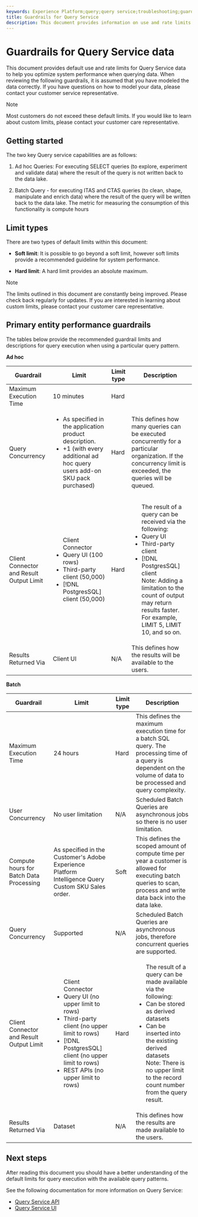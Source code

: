 ```yaml
---
keywords: Experience Platform;query;query service;troubleshooting;guardrails;guidelines;limit;
title: Guardrails for Query Service
description: This document provides information on use and rate limits for Query Service data to help you optimize your query use.
---
```

# Guardrails for Query Service data

This document provides default use and rate limits for Query Service data to help you optimize system performance when querying data. When reviewing the following guardrails, it is assumed that you have modeled the data correctly. If you have questions on how to model your data, please contact your customer service representative.

>[!NOTE]
>
>Most customers do not exceed these default limits. If you would like to learn about custom limits, please contact your customer care representative.

## Getting started

<!-- The following Experience Platform services are involved with modeling Query Service data: -->

The two key Query service capabilities are as follows:

1. Ad hoc Queries:  For executing SELECT queries (to explore, experiment and validate data) where the result of the query is not written back to the data lake.

1. Batch Query - for executing ITAS and CTAS queries (to clean, shape, manipulate and enrich data) where the result of the query will be written back to the data lake. The metric for measuring the consumption of this functionality is compute hours

## Limit types

There are two types of default limits within this document:

* **Soft limit**: It is possible to go beyond a soft limit, however soft limits provide a recommended guideline for system performance.

* **Hard limit**: A hard limit provides an absolute maximum.

>[!NOTE]
>
>The limits outlined in this document are constantly being improved. Please check back regularly for updates. If you are interested in learning about custom limits, please contact your customer care representative.

## Primary entity performance guardrails

The tables below provide the recommended guardrail limits and descriptions for query execution when using a particular query pattern.

**Ad hoc**

| **Guardrail**| **Limit** | **Limit type** | **Description** |
|---|---|---|---|
| Maximum Execution Time  | 10 minutes  | Hard  |   |
| Query Concurrency | <ul><li>As specified in the application product description.</li><li>+1 (with every additional ad hoc query users add-on SKU pack purchased)</li></ul>  | Hard | This defines how many queries can be executed concurrently for a particular organization. If the concurrency limit is exceeded, the queries will be queued.  |
| Client Connector and Result Output Limit | <ul>Client Connector<li>Query UI (100 rows)</li><li>Third-party client (50,000)</li><li>[!DNL PostgresSQL] client (50,000)</li></ul> | Hard | <ul>The result of a query can be received via the following:<li>Query UI</li><li>Third-party client</li><li>[!DNL PostgresSQL] client</li>Note: Adding a limitation to the count of output may return results faster. For example, LIMIT 5, LIMIT 10, and so on.</li></ul> |
| Results Returned Via | Client UI  | N/A  | This defines how the results will be available to the users. |

**Batch**

| **Guardrail**| **Limit** | **Limit type** | **Description** |
|---|---|---|---|
| Maximum Execution Time| 24 hours  | Hard | This defines the maximum execution time for a batch SQL query. The processing time of a query is dependent on the volume of data to be processed and query complexity.  |
| User Concurrency  | No user limitation | N/A | Scheduled Batch Queries are asynchronous jobs so there is no user limitation.  |
| Compute hours for Batch Data Processing | As specified in the Customer's Adobe Experience Platform Intelligence Query Custom SKU Sales order.| Soft  | This defines the scoped amount of compute time per year a customer is allowed for executing batch queries to scan, process and write data back into the data lake. |
| Query Concurrency  | Supported | N/A | Scheduled Batch Queries are asynchronous jobs, therefore concurrent queries are supported. |
| Client Connector and Result Output Limit | <ul>Client Connector<li>Query UI (no upper limit to rows)</li><li>Third-party client (no upper limit to rows)</li><li>[!DNL PostgresSQL] client (no upper limit to rows)</li><li>REST APIs (no upper limit to rows)</li></ul> | Hard  | <ul>The result of a query can be made available via the following:<li>Can be stored as derived datasets</li><li>Can be inserted into the existing derived datasets</li>Note: There is no upper limit to the record count number from the query result.</ul> |
| Results Returned Via | Dataset | N/A | This defines how the results are made available to the users. |

## Next steps

After reading this document you should have a better understanding of the default limits for query execution with the available query patterns. 

See the following documentation for more information on Query Service:

* [Query Service API](./api/getting-started.md)
* [Query Service UI](./ui/overview.md)
